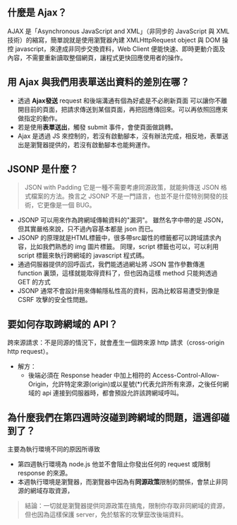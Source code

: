 ## 什麼是 Ajax？
AJAX 是「Asynchronous JavaScript and XML」（非同步的 JavaScript 與 XML 技術）的縮寫，簡單說就是使用瀏覽器內建 XMLHttpRequest object 與 DOM 操控 javascript，來達成非同步交換資料，Web Client 便能快速、即時更動介面及內容，不需要重新讀取整個網頁，讓程式更快回應使用者的操作。

## 用 Ajax 與我們用表單送出資料的差別在哪？
- 透過 **Ajax發送** request 和後端溝通有個為好處是不必刷新頁面
可以讓你不離開目前的頁面，把請求傳送到某個頁面，再把回應傳回來。可以再依照回應來做指定的動作。
- 若是使用**表單送出**，觸發 submit 事件，會使頁面做跳轉。
- Ajax 是透過 JS 來控制的，若沒有啟動腳本，沒有辦法完成，相反地，表單送出是瀏覽器提供的，若沒有啟動腳本也能夠運作。

 

## JSONP 是什麼？
>JSON with Padding
它是一種不需要考慮同源政策，就能夠傳送 JSON 格式檔案的方法。換言之
JSONP 不是一門語言，也並不是什麼特別開發的技術，它更像是一個 BUG。

- JSONP 可以用來作為跨網域傳輸資料的"漏洞"。 雖然名字中帶的是 JSON，但其實嚴格來說，只不過內容基本都是 json 而已。  
- JSONP 的原理就是HTML標籤中，很多帶src屬性的標籤都可以跨域請求內容，比如我們熟悉的 img 圖片標籤。 同理，script 標籤也可以，可以利用 script 標籤來執行跨網域的 javascript 程式碼。  
- 通過伺服器提供的回呼函式，我們能透過網址將 JSON 當作參數傳進 function 裏頭，這樣就能取得資料了，但也因為這樣 method 只能夠透過 GET 的方式
 -  JSONP 通常不會設計用來傳輸隱私性高的資料，因為比較容易遭受到像是 CSRF 攻擊的安全性問題。


## 要如何存取跨網域的 API？
跨來源請求：不是同源的情況下，就會產生一個跨來源 http 請求（cross-origin http request）。
- 解方：
  -  後端必須在 Response header 中加上相符的 Access-Control-Allow-Origin，允許特定來源(origin)或以星號(*)代表允許所有來源，之後任何網域的 api 連接到伺服器時，都會預設允許該跨網域呼叫。


## 為什麼我們在第四週時沒碰到跨網域的問題，這週卻碰到了？
主要為執行環境不同的原因所導致
- 第四週執行環境為 node.js 他並不會阻止你發出任何的 request 或限制 response 的來源。
- 本週執行環境是瀏覽器，而瀏覽器中因為有**同源政策**限制的關係，會禁止非同源的網域存取資源，  
>結論：一切就是瀏覽器提供同源政策在搞鬼，限制你存取非同網域的資源，但也因為這樣保護 server，免於駭客的攻擊竄改後端資料。
